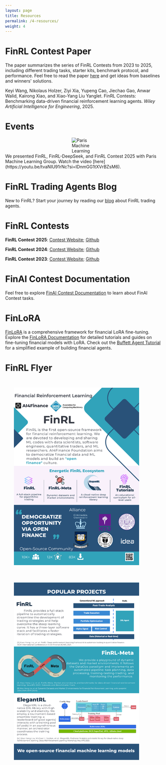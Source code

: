 ```yaml
---
layout: page
title: Resources
permalink: /4-resources/
weight: 4
---
```

# FinRL Contest Paper
The paper summarizes the series of FinRL Contests from 2023 to 2025, including different trading tasks, starter kits, benchmark protocol, and performance. Feel free to read the paper [here](https://ietresearch.onlinelibrary.wiley.com/doi/10.1049/aie2.12004) and get ideas from baselines and winners' solutions.

Keyi Wang, Nikolaus Holzer, Ziyi Xia, Yupeng Cao, Jiechao Gao, Anwar Walid, Kairong Xiao, and Xiao-Yang Liu Yanglet. FinRL Contests: Benchmarking data-driven financial reinforcement learning agents. *Wiley Artificial Intelligence for Engineering*, 2025.

# Events

<div style="display: flex; justify-content: center; align-items: center; gap: 1em; flex-wrap: wrap;">
    <img style="width: 15%;" src="https://github.com/Open-Finance-Lab/FinRL_Contest_2025/blob/main/docs/assets/logos/logo-high-res.webp?raw=true" alt="Paris Machine Learning">
</div>
We presented FinRL, FinRL-DeepSeek, and FinRL Contest 2025 with Paris Machine Learning Group. Watch the video [here](https://youtu.be/tvaNIU91rNc?si=IDnmGG1tXVrBZsM6).

# FinRL Trading Agents Blog

New to FinRL? Start your journey by reading our [blog](https://berylventures.com/spotlights#:~:text=Financial%20Reinforcement%20Learning) about FinRL trading agents.

# FinRL Contests

**FinRL Contest 2025**: [Contest Website](https://open-finance-lab.github.io/FinRL_Contest_2025/); [Github](https://github.com/Open-Finance-Lab/FinRL_Contest_2025)

**FinRL Contest 2024**: [Contest Website](https://open-finance-lab.github.io/finrl-contest-2024.github.io/); [Github](https://github.com/Open-Finance-Lab/FinRL_Contest_2024)

**FinRL Contest 2023**: [Contest Website](https://open-finance-lab.github.io/finrl-contest.github.io/); [Github](https://github.com/Open-Finance-Lab/FinRL_Contest_2023)

# FinAI Contest Documentation

Feel free to explore [FinAI Contest Documentation](https://finrl-contest.readthedocs.io/en/latest/) to learn about FinAI Contest tasks.

# FinLoRA

[FinLoRA](https://github.com/Open-Finance-Lab/FinLoRA) is a comprehensive framework for financial LoRA fine-tuning. Explore the [FinLoRA Documentation](https://finlora-docs.readthedocs.io/en/latest/index.html) for detailed tutorials and guides on fine-tuning financial models with LoRA. Check out the [Buffett Agent Tutorial](https://finlora-docs.readthedocs.io/en/latest/tutorials/buffett_agent.html) for a simplified example of building financial agents.

# FinRL Flyer

<div style="text-align: center; display: flex; width: 80%; justify-content: space-evenly; align-items: center; gap: 1em; padding: 2em">
  <img src="https://github.com/FinRL-Contest/ACM_ICAIF_2023/blob/main/web/app/assets/finrl_flyer/flyer1.png?raw=true" alt="FinRL Flyer 1">
</div>
<div style="text-align: center; display: flex; width: 80%; justify-content: space-evenly; align-items: center; gap: 1em; padding: 2em">
  <img src="https://github.com/FinRL-Contest/ACM_ICAIF_2023/blob/main/web/app/assets/finrl_flyer/flyer2.png?raw=true" alt="FinRL Flyer 1">
</div>
